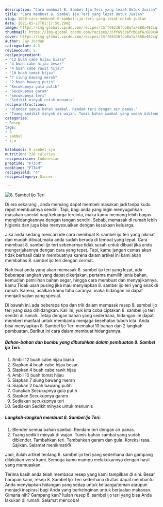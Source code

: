 ```yaml
---
description: "Cara membuat 8. Sambel Ijo Teri yang lezat Untuk Jualan"
title: "Cara membuat 8. Sambel Ijo Teri yang lezat Untuk Jualan"
slug: 1026-cara-membuat-8-sambel-ijo-teri-yang-lezat-untuk-jualan
date: 2021-05-27T02:17:50.290Z
image: https://img-global.cpcdn.com/recipes/35ff69336fcb0afa/680x482cq70/8-sambel-ijo-teri-foto-resep-utama.jpg
thumbnail: https://img-global.cpcdn.com/recipes/35ff69336fcb0afa/680x482cq70/8-sambel-ijo-teri-foto-resep-utama.jpg
cover: https://img-global.cpcdn.com/recipes/35ff69336fcb0afa/680x482cq70/8-sambel-ijo-teri-foto-resep-utama.jpg
author: Jay Jordan
ratingvalue: 4.3
reviewcount: 5
recipeingredient:
- "12 buah cabe hijau biasa"
- "4 buah cabe hijau besar"
- "4 buah cabe rawit hijau"
- "10 buah tomat hijau"
- "7 siung bawang merah"
- "2 buah bawang putih"
- "Secukupnya gula putih"
- "Secukupnya garam"
- "secukupnya teri"
- "Sedikit minyak untuk menumis"
recipeinstructions:
- "Blender semua bahan sambal. Rendam teri dengan air panas."
- "Tuang sedikit minyak di wajan. Tumis bahan sambal yang sudah diblender. Tambahkan teri. Tambahkan garam dan gula. Koreksi rasa. Sajikan. Selamat menikmati😘."
categories:
- Resep
tags:
- 8
- sambel
- ijo

katakunci: 8 sambel ijo 
nutrition: 228 calories
recipecuisine: Indonesian
preptime: "PT35M"
cooktime: "PT34M"
recipeyield: "4"
recipecategory: Dinner

---
```



![8. Sambel Ijo Teri](https://img-global.cpcdn.com/recipes/35ff69336fcb0afa/680x482cq70/8-sambel-ijo-teri-foto-resep-utama.jpg)

Di era  sekarang , anda memang dapat membeli masakan jadi tanpa kudu repot membuatnya sendiri. Tapi, bagi anda yang ingin menyuguhkan masakan special bagi keluarga tercinta, maka kamu memang lebih bagus menghidangkannya dengan tangan sendiri. Sebab, memasak di rumah lebih higienis dan juga bisa menyesuaikan dengan kesukaan keluarga.

Jika anda sedang mencari ide cara membuat 8. sambel ijo teri yang nikmat dan mudah dibuat,maka anda sudah berada di tempat yang tepat. Cara membuat 8. sambel ijo teri  sebenarnya tidak susah untuk dibuat jika anda mengerjakannya dengan cara yang tepat. Tapi, kamu jangan cemas akan tidak berhasil dalam membuatnya 
karena dalam artikel ini kami akan membahas 8. sambel ijo teri dengan cermat.  



Nah buat anda yang akan memasak 8. sambel ijo teri yang lezat, ada beberapa langkah yang dapat dikerjakan, pertama memilih jenis bahan, kemudian pemilihan bahan segar, hingga cara membuat dan menyajikannya. kamu Tidak usah pusing jika mau menyiapkan 8. sambel ijo teri yang enak di rumah. Karena, asalkan kamu  tahu caranya, maka hidangan ini dapat menjadi sajian yang spesial.

Di bawah ini, ada beberapa tips dan trik dalam memasak resep 8. sambel ijo teri yang siap dihidangkan. Kali ini, yuk kita coba ciptakan 8. sambel ijo teri sendiri di rumah. Tetap dengan bahan yang sederhana, hidangan ini dapat memberi manfaat untuk membantu menjaga kesehatan tubuh kita. Anda bisa menyiapkan 8. Sambel Ijo Teri memakai 10 bahan dan 2 langkah pembuatan. Berikut ini cara dalam membuat hidangannya.

<!--inarticleads1-->

##### Bahan-bahan dan bumbu yang dibutuhkan dalam pembuatan 8. Sambel Ijo Teri:

1. Ambil 12 buah cabe hijau biasa
1. Siapkan 4 buah cabe hijau besar
1. Siapkan 4 buah cabe rawit hijau
1. Ambil 10 buah tomat hijau
1. Siapkan 7 siung bawang merah
1. Siapkan 2 buah bawang putih
1. Gunakan Secukupnya gula putih
1. Siapkan Secukupnya garam
1. Sediakan secukupnya teri
1. Sediakan Sedikit minyak untuk menumis




<!--inarticleads2-->

##### Langkah-langkah membuat 8. Sambel Ijo Teri:

1. Blender semua bahan sambal. Rendam teri dengan air panas.
1. Tuang sedikit minyak di wajan. Tumis bahan sambal yang sudah diblender. Tambahkan teri. Tambahkan garam dan gula. Koreksi rasa. Sajikan. Selamat menikmati😘.




Jadi, itulah artikel tentang  8. sambel ijo teri  yang sederhana dan gampang dilakukan versi kami. Semoga kamu mampu melakukannya dengan hasil yang memuaskan. 

Terima kasih anda telah membaca resep yang kami tampilkan di sini. Besar harapan kami, resep  8. Sambel Ijo Teri sederhana di atas dapat membantu Anda menyiapkan hidangan yang sedap untuk keluarga/teman ataupun menjadi inspirasi bagi Anda yang berkeinginan untuk berjualan makanan. Gimana nih? Gampang kan? Itulah resep 8. sambel ijo teri yang bisa Anda lakukan di rumah. Selamat mencoba!

